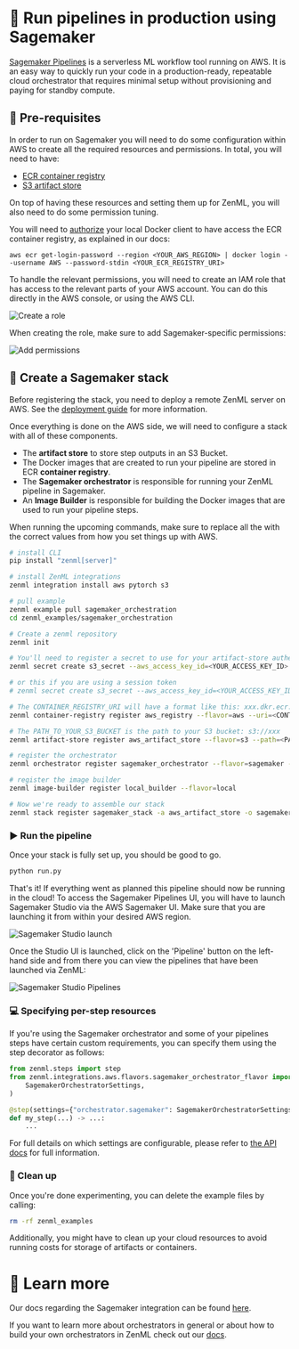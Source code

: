 # 🏃 Run pipelines in production using Sagemaker

[Sagemaker Pipelines](https://aws.amazon.com/sagemaker/pipelines?tag=soumet-20)
is a serverless ML workflow tool running on AWS. It is
an easy way to quickly run your code in a production-ready, repeatable 
cloud orchestrator that requires minimal setup without provisioning and paying 
for standby compute.

## 📄 Pre-requisites

In order to run on Sagemaker you will need to do some configuration
within AWS to create all the required resources and permissions. In total, you will need to have:

- [ECR container registry](https://docs.zenml.io/component-gallery/container-registries/amazon-ecr)
- [S3 artifact store](https://docs.zenml.io/component-gallery/artifact-stores/amazon-s3)

On top of having these resources and setting them up for ZenML, you will also
need to do some permission tuning.

You will need to
[authorize](https://docs.zenml.io/component-gallery/container-registries/amazon-ecr#how-to-use-it)
your local Docker client to have access the ECR container registry, as explained
in our docs:

```shell
aws ecr get-login-password --region <YOUR_AWS_REGION> | docker login --username AWS --password-stdin <YOUR_ECR_REGISTRY_URI>
```

To handle the relevant permissions, you will need to create an IAM role that
has access to the relevant parts of your AWS account. You can do this directly
in the AWS console, or using the AWS CLI.

![Create a role](assets/sagemaker0.png)

When creating the role, make sure to add Sagemaker-specific permissions:

![Add permissions](assets/sagemaker1.png)

## 🥞 Create a Sagemaker stack

Before registering the stack, you need to deploy a remote ZenML server 
on AWS. See the [deployment guide](https://docs.zenml.io/getting-started/deploying-zenml) 
for more information.

Once everything is done on the AWS side, we will need to configure a
stack with all of these components.

* The **artifact store** to store step outputs in an S3 Bucket.
* The Docker images that are created to run your pipeline are stored in ECR
  **container registry**.
* The **Sagemaker orchestrator** is responsible for running your ZenML pipeline
  in Sagemaker.
* An **Image Builder** is responsible for building the Docker images that are
  used to run your pipeline steps.

When running the upcoming commands, make sure to
replace all the <PLACEHOLDERS> with the correct values from how you set things
up with AWS.

```bash
# install CLI
pip install "zenml[server]"

# install ZenML integrations
zenml integration install aws pytorch s3

# pull example
zenml example pull sagemaker_orchestration
cd zenml_examples/sagemaker_orchestration

# Create a zenml repository
zenml init

# You'll need to register a secret to use for your artifact-store authentication
zenml secret create s3_secret --aws_access_key_id=<YOUR_ACCESS_KEY_ID> --aws_secret_access_key=<YOUR_SECRET_ACCESS_KEY>

# or this if you are using a session token
# zenml secret create s3_secret --aws_access_key_id=<YOUR_ACCESS_KEY_ID> --aws_secret_access_key=<YOUR_SECRET_ACCESS_KEY> --aws_session_token=<YOUR_AWS_SESSION_TOKEN>

# The CONTAINER_REGISTRY_URI will have a format like this: xxx.dkr.ecr.REGION.amazonaws.com
zenml container-registry register aws_registry --flavor=aws --uri=<CONTAINER_REGISTRY_URI>

# The PATH_TO_YOUR_S3_BUCKET is the path to your S3 bucket: s3://xxx
zenml artifact-store register aws_artifact_store --flavor=s3 --path=<PATH_TO_YOUR_S3_BUCKET> --authentication_secret=s3_secret

# register the orchestrator
zenml orchestrator register sagemaker_orchestrator --flavor=sagemaker --execution_role=<AWS_ROLE_ARN_CREATED_EARLIER>

# register the image builder
zenml image-builder register local_builder --flavor=local

# Now we're ready to assemble our stack
zenml stack register sagemaker_stack -a aws_artifact_store -o sagemaker_orchestrator -c aws_registry -i local_builder --set
```

### ▶️ Run the pipeline

Once your stack is fully set up, you should be good to go. 

```bash
python run.py
```

That's it! If everything went as planned this pipeline should now be running in
the cloud! To access the Sagemaker Pipelines UI, you will have to launch
Sagemaker Studio via the AWS Sagemaker UI. Make sure that you are launching it
from within your desired AWS region.

![Sagemaker Studio launch](assets/sagemaker3.png)

Once the Studio UI is launched, click on the 'Pipeline' button on the left-hand
side and from there you can view the pipelines that have been launched via
ZenML:

![Sagemaker Studio Pipelines](assets/sagemaker4.png)

### 💻 Specifying per-step resources

If you're using the Sagemaker orchestrator and some of your pipelines steps have 
certain custom requirements, you can specify them using the step decorator as 
follows:

```python
from zenml.steps import step
from zenml.integrations.aws.flavors.sagemaker_orchestrator_flavor import (
    SagemakerOrchestratorSettings,
)

@step(settings={"orchestrator.sagemaker": SagemakerOrchestratorSettings(volume_size_in_gb=35)})
def my_step(...) -> ...:
    ...
```

For full details on which settings are configurable, please refer to [the API
docs](https://apidocs.zenml.io/latest/integration_code_docs/integrations-aws/#zenml.integrations.aws.flavors.sagemaker_step_orchestrator_flavor.SagemakerOrchestratorSettings) for full information.

### 🧽 Clean up

Once you're done experimenting, you can delete the example files by calling:

```bash
rm -rf zenml_examples
```

Additionally, you might have to clean up your cloud resources to avoid running 
costs for storage of artifacts or containers.

# 📜 Learn more

Our docs regarding the Sagemaker integration can be found 
[here](https://docs.zenml.io/component-gallery/orchestrators/sagemaker).

If you want to learn more about orchestrators in general or about how to build
your own orchestrators in ZenML check out our 
[docs](https://docs.zenml.io/component-gallery/orchestrators/custom).
